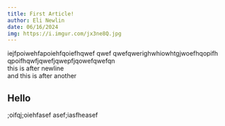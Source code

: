 ```yaml
---
title: First Article!
author: Eli Newlin
date: 06/16/2024
img: https://i.imgur.com/jx3ne8Q.jpg
---
```



iejfpoiwehfapoiehfqoiefhqwef
qwef
qwefqwerighwhiowhtgjwoefhqopifh
qpoifhqwfjqwefjqwepfjqowefqwefqn <br />
this is after newline <br />
and this is after another

## Hello
;oifqj;oiehfasef
asef;iasfheasef








